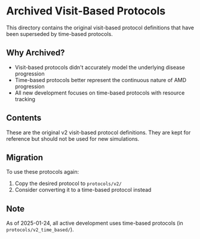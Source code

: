 # Archived Visit-Based Protocols

This directory contains the original visit-based protocol definitions that have been superseded by time-based protocols.

## Why Archived?

- Visit-based protocols didn't accurately model the underlying disease progression
- Time-based protocols better represent the continuous nature of AMD progression
- All new development focuses on time-based protocols with resource tracking

## Contents

These are the original v2 visit-based protocol definitions. They are kept for reference but should not be used for new simulations.

## Migration

To use these protocols again:
1. Copy the desired protocol to `protocols/v2/`
2. Consider converting it to a time-based protocol instead

## Note

As of 2025-01-24, all active development uses time-based protocols (in `protocols/v2_time_based/`).